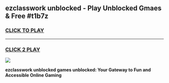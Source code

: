 
## ezclasswork unblocked - Play Unblocked Gmaes & Free #t1b7z
<h3>
<a href="https://news.freeplayer.one?title=ezclasswork_unblocked&ref=24F">CLICK TO PLAY</a></h3>
<hr>

<h3>
<a href="https://news.freeplayer.one?title=ezclasswork_unblocked&ref=24F">CLICK 2 PLAY</a>
  
</h3>

<a href="https://news.freeplayer.one?title=ezclasswork_unblocked&ref=24F/"><img src="https://clearcache.store/games.png"></a>


**ezclasswork unblocked games unblocked: Your Gateway to Fun and Accessible Online Gaming**
